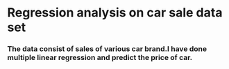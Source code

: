 
# Regression analysis on car sale data set

### The data consist of sales of various car brand.I have done multiple linear regression and predict the price of car.


